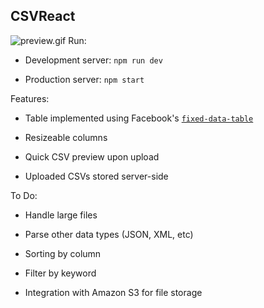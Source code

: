 ## CSVReact
![preview.gif](https://github.com/rakeshkadamati/csvReact/raw/master/screenshots/reactcsvgif.gif)
Run: 

- Development server: `npm run dev`

- Production server: `npm start`

Features:

- Table implemented using Facebook's [`fixed-data-table`](https://facebook.github.io/fixed-data-table/)

- Resizeable columns

- Quick CSV preview upon upload

- Uploaded CSVs stored server-side 

To Do:

- Handle large files

- Parse other data types (JSON, XML, etc)

- Sorting by column

- Filter by keyword

- Integration with Amazon S3 for file storage